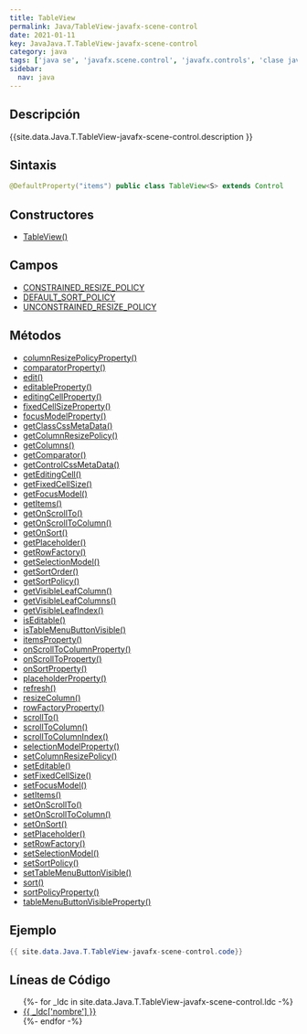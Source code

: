 ```yaml
---
title: TableView
permalink: Java/TableView-javafx-scene-control
date: 2021-01-11
key: JavaJava.T.TableView-javafx-scene-control
category: java
tags: ['java se', 'javafx.scene.control', 'javafx.controls', 'clase java', 'JavaFX 2.0']
sidebar: 
  nav: java
---
```


## Descripción
{{site.data.Java.T.TableView-javafx-scene-control.description }}

## Sintaxis
~~~java
@DefaultProperty("items") public class TableView<S> extends Control
~~~

## Constructores
* [TableView()](/Java/TableView-javafx-scene-control/TableView/)

## Campos
* [CONSTRAINED_RESIZE_POLICY](/Java/TableView-javafx-scene-control/CONSTRAINED_RESIZE_POLICY)
* [DEFAULT_SORT_POLICY](/Java/TableView-javafx-scene-control/DEFAULT_SORT_POLICY)
* [UNCONSTRAINED_RESIZE_POLICY](/Java/TableView-javafx-scene-control/UNCONSTRAINED_RESIZE_POLICY)

## Métodos
* [columnResizePolicyProperty()](/Java/TableView-javafx-scene-control/columnResizePolicyProperty)
* [comparatorProperty()](/Java/TableView-javafx-scene-control/comparatorProperty)
* [edit()](/Java/TableView-javafx-scene-control/edit)
* [editableProperty()](/Java/TableView-javafx-scene-control/editableProperty)
* [editingCellProperty()](/Java/TableView-javafx-scene-control/editingCellProperty)
* [fixedCellSizeProperty()](/Java/TableView-javafx-scene-control/fixedCellSizeProperty)
* [focusModelProperty()](/Java/TableView-javafx-scene-control/focusModelProperty)
* [getClassCssMetaData()](/Java/TableView-javafx-scene-control/getClassCssMetaData)
* [getColumnResizePolicy()](/Java/TableView-javafx-scene-control/getColumnResizePolicy)
* [getColumns()](/Java/TableView-javafx-scene-control/getColumns)
* [getComparator()](/Java/TableView-javafx-scene-control/getComparator)
* [getControlCssMetaData()](/Java/TableView-javafx-scene-control/getControlCssMetaData)
* [getEditingCell()](/Java/TableView-javafx-scene-control/getEditingCell)
* [getFixedCellSize()](/Java/TableView-javafx-scene-control/getFixedCellSize)
* [getFocusModel()](/Java/TableView-javafx-scene-control/getFocusModel)
* [getItems()](/Java/TableView-javafx-scene-control/getItems)
* [getOnScrollTo()](/Java/TableView-javafx-scene-control/getOnScrollTo)
* [getOnScrollToColumn()](/Java/TableView-javafx-scene-control/getOnScrollToColumn)
* [getOnSort()](/Java/TableView-javafx-scene-control/getOnSort)
* [getPlaceholder()](/Java/TableView-javafx-scene-control/getPlaceholder)
* [getRowFactory()](/Java/TableView-javafx-scene-control/getRowFactory)
* [getSelectionModel()](/Java/TableView-javafx-scene-control/getSelectionModel)
* [getSortOrder()](/Java/TableView-javafx-scene-control/getSortOrder)
* [getSortPolicy()](/Java/TableView-javafx-scene-control/getSortPolicy)
* [getVisibleLeafColumn()](/Java/TableView-javafx-scene-control/getVisibleLeafColumn)
* [getVisibleLeafColumns()](/Java/TableView-javafx-scene-control/getVisibleLeafColumns)
* [getVisibleLeafIndex()](/Java/TableView-javafx-scene-control/getVisibleLeafIndex)
* [isEditable()](/Java/TableView-javafx-scene-control/isEditable)
* [isTableMenuButtonVisible()](/Java/TableView-javafx-scene-control/isTableMenuButtonVisible)
* [itemsProperty()](/Java/TableView-javafx-scene-control/itemsProperty)
* [onScrollToColumnProperty()](/Java/TableView-javafx-scene-control/onScrollToColumnProperty)
* [onScrollToProperty()](/Java/TableView-javafx-scene-control/onScrollToProperty)
* [onSortProperty()](/Java/TableView-javafx-scene-control/onSortProperty)
* [placeholderProperty()](/Java/TableView-javafx-scene-control/placeholderProperty)
* [refresh()](/Java/TableView-javafx-scene-control/refresh)
* [resizeColumn()](/Java/TableView-javafx-scene-control/resizeColumn)
* [rowFactoryProperty()](/Java/TableView-javafx-scene-control/rowFactoryProperty)
* [scrollTo()](/Java/TableView-javafx-scene-control/scrollTo)
* [scrollToColumn()](/Java/TableView-javafx-scene-control/scrollToColumn)
* [scrollToColumnIndex()](/Java/TableView-javafx-scene-control/scrollToColumnIndex)
* [selectionModelProperty()](/Java/TableView-javafx-scene-control/selectionModelProperty)
* [setColumnResizePolicy()](/Java/TableView-javafx-scene-control/setColumnResizePolicy)
* [setEditable()](/Java/TableView-javafx-scene-control/setEditable)
* [setFixedCellSize()](/Java/TableView-javafx-scene-control/setFixedCellSize)
* [setFocusModel()](/Java/TableView-javafx-scene-control/setFocusModel)
* [setItems()](/Java/TableView-javafx-scene-control/setItems)
* [setOnScrollTo()](/Java/TableView-javafx-scene-control/setOnScrollTo)
* [setOnScrollToColumn()](/Java/TableView-javafx-scene-control/setOnScrollToColumn)
* [setOnSort()](/Java/TableView-javafx-scene-control/setOnSort)
* [setPlaceholder()](/Java/TableView-javafx-scene-control/setPlaceholder)
* [setRowFactory()](/Java/TableView-javafx-scene-control/setRowFactory)
* [setSelectionModel()](/Java/TableView-javafx-scene-control/setSelectionModel)
* [setSortPolicy()](/Java/TableView-javafx-scene-control/setSortPolicy)
* [setTableMenuButtonVisible()](/Java/TableView-javafx-scene-control/setTableMenuButtonVisible)
* [sort()](/Java/TableView-javafx-scene-control/sort)
* [sortPolicyProperty()](/Java/TableView-javafx-scene-control/sortPolicyProperty)
* [tableMenuButtonVisibleProperty()](/Java/TableView-javafx-scene-control/tableMenuButtonVisibleProperty)

## Ejemplo
~~~java
{{ site.data.Java.T.TableView-javafx-scene-control.code}}
~~~

## Líneas de Código
<ul>
{%- for _ldc in site.data.Java.T.TableView-javafx-scene-control.ldc -%}
   <li>
       <a href="{{_ldc['url'] }}">{{ _ldc['nombre'] }}</a>
   </li>
{%- endfor -%}
</ul>
